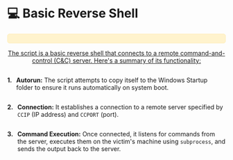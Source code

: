 # 💻 Basic Reverse Shell

<div style="background-color: #fff3cd; padding: 10px; border: 1px solid #ffeeba; border-radius: 5px; margin: 10px 0;">
    
</div>

<p style="text-align: center; text-decoration: underline;">The script is a basic reverse shell that connects to a remote command-and-control (C&C) server. Here's a summary of its functionality:</p>

<div style="display: flex; align-items: baseline;">
    <h4 style="margin: 0 10px 0 0;">1.</h4>
    <p><strong>Autorun:</strong> The script attempts to copy itself to the Windows Startup folder to ensure it runs automatically on system boot.</p>
</div>

<div style="display: flex; align-items: baseline;">
    <h4 style="margin: 0 10px 0 0;">2.</h4>
    <p><strong>Connection:</strong> It establishes a connection to a remote server specified by <code>CCIP</code> (IP address) and <code>CCPORT</code> (port).</p>
</div>

<div style="display: flex; align-items: baseline;">
    <h4 style="margin: 0 10px 0 0;">3.</h4>
    <p><strong>Command Execution:</strong> Once connected, it listens for commands from the server, executes them on the victim's machine using <code>subprocess</code>, and sends the output back to the server.</p>
</div>

